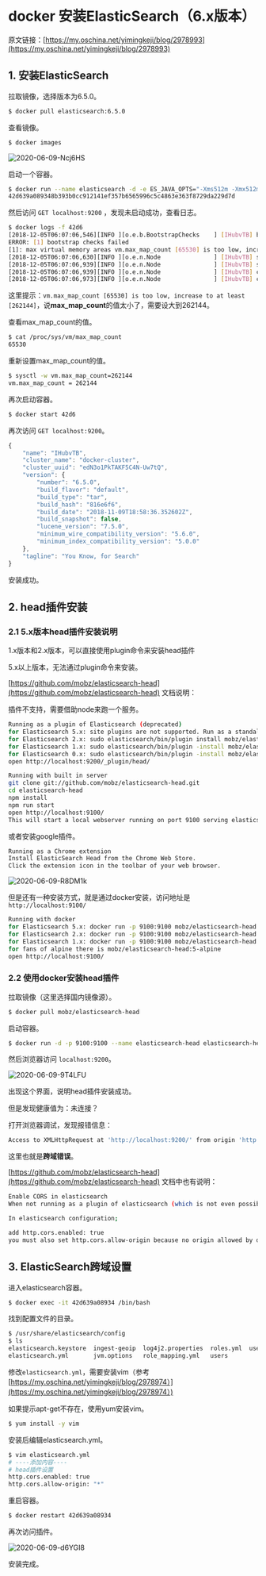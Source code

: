 # docker 安装ElasticSearch（6.x版本）

原文链接：[https://my.oschina.net/yimingkeji/blog/2978993](https://my.oschina.net/yimingkeji/blog/2978993)

## 1. 安装ElasticSearch

拉取镜像，选择版本为6.5.0。

```bash
$ docker pull elasticsearch:6.5.0
```

查看镜像。

```bash
$ docker images
```

![2020-06-09-Ncj6HS](https://image.ldbmcs.com/2020-06-09-Ncj6HS.jpg)

启动一个容器。

```bash
$ docker run --name elasticsearch -d -e ES_JAVA_OPTS="-Xms512m -Xmx512m" -p 9200:9200 -p 9300:9300 elasticsearch:6.5.0
42d639a089348b393b0cc912141ef357b6565996c5c4863e363f8729da229d7d
```

然后访问 `GET localhost:9200` ，发现未启动成功，查看日志。

```bash
$ docker logs -f 42d6
[2018-12-05T06:07:06,546][INFO ][o.e.b.BootstrapChecks    ] [IHubvTB] bound or publishing to a non-loopback address, enforcing bootstrap checks
ERROR: [1] bootstrap checks failed
[1]: max virtual memory areas vm.max_map_count [65530] is too low, increase to at least [262144]
[2018-12-05T06:07:06,630][INFO ][o.e.n.Node               ] [IHubvTB] stopping ...
[2018-12-05T06:07:06,939][INFO ][o.e.n.Node               ] [IHubvTB] stopped
[2018-12-05T06:07:06,939][INFO ][o.e.n.Node               ] [IHubvTB] closing ...
[2018-12-05T06:07:06,973][INFO ][o.e.n.Node               ] [IHubvTB] closed
```

这里提示：`vm.max_map_count [65530] is too low, increase to at least [262144]`，说**max\_map\_count**的值太小了，需要设大到262144。

查看max\_map\_count的值。

```bash
$ cat /proc/sys/vm/max_map_count
65530
```

重新设置max\_map\_count的值。

```bash
$ sysctl -w vm.max_map_count=262144
vm.max_map_count = 262144
```

再次启动容器。

```bash
$ docker start 42d6
```

再次访问 `GET localhost:9200`。

```javascript
{
    "name": "IHubvTB",
    "cluster_name": "docker-cluster",
    "cluster_uuid": "edN3o1PkTAKF5C4N-Uw7tQ",
    "version": {
        "number": "6.5.0",
        "build_flavor": "default",
        "build_type": "tar",
        "build_hash": "816e6f6",
        "build_date": "2018-11-09T18:58:36.352602Z",
        "build_snapshot": false,
        "lucene_version": "7.5.0",
        "minimum_wire_compatibility_version": "5.6.0",
        "minimum_index_compatibility_version": "5.0.0"
    },
    "tagline": "You Know, for Search"
}
```

安装成功。

## 2. head插件安装

### 2.1 5.x版本head插件安装说明

1.x版本和2.x版本，可以直接使用plugin命令来安装head插件

5.x以上版本，无法通过plugin命令来安装。

[https://github.com/mobz/elasticsearch-head](https://github.com/mobz/elasticsearch-head) 文档说明：

插件不支持，需要借助node来跑一个服务。

```bash
Running as a plugin of Elasticsearch (deprecated)
for Elasticsearch 5.x: site plugins are not supported. Run as a standalone server
for Elasticsearch 2.x: sudo elasticsearch/bin/plugin install mobz/elasticsearch-head
for Elasticsearch 1.x: sudo elasticsearch/bin/plugin -install mobz/elasticsearch-head/1.x
for Elasticsearch 0.x: sudo elasticsearch/bin/plugin -install mobz/elasticsearch-head/0.9
open http://localhost:9200/_plugin/head/
```

```bash
Running with built in server
git clone git://github.com/mobz/elasticsearch-head.git
cd elasticsearch-head
npm install
npm run start
open http://localhost:9100/
This will start a local webserver running on port 9100 serving elasticsearch-head
```

或者安装google插件。

```bash
Running as a Chrome extension
Install ElasticSearch Head from the Chrome Web Store.
Click the extension icon in the toolbar of your web browser.
```

![2020-06-09-R8DM1k](https://image.ldbmcs.com/2020-06-09-R8DM1k.jpg)

但是还有一种安装方式，就是通过docker安装，访问地址是`http://localhost:9100/`

```bash
Running with docker
for Elasticsearch 5.x: docker run -p 9100:9100 mobz/elasticsearch-head:5
for Elasticsearch 2.x: docker run -p 9100:9100 mobz/elasticsearch-head:2
for Elasticsearch 1.x: docker run -p 9100:9100 mobz/elasticsearch-head:1
for fans of alpine there is mobz/elasticsearch-head:5-alpine
open http://localhost:9100/
```

### 2.2 使用docker安装head插件

拉取镜像（这里选择国内镜像源）。

```bash
$ docker pull mobz/elasticsearch-head
```

启动容器。

```bash
$ docker run -d -p 9100:9100 --name elasticsearch-head elasticsearch-head
```

然后浏览器访问 `localhost:9200`。

![2020-06-09-9T4LFU](https://image.ldbmcs.com/2020-06-09-9T4LFU.jpg)

出现这个界面，说明head插件安装成功。

但是发现健康值为：未连接？

打开浏览器调试，发现报错信息：

```bash
Access to XMLHttpRequest at 'http://localhost:9200/' from origin 'http://localhost:9100' has been blocked by CORS policy: No 'Access-Control-Allow-Origin' header is present on the requested resource.
```

这里也就是**跨域错误**。

[https://github.com/mobz/elasticsearch-head](https://github.com/mobz/elasticsearch-head) 文档中也有说明：

```bash
Enable CORS in elasticsearch
When not running as a plugin of elasticsearch (which is not even possible from version 5) you must enable CORS in elasticsearch otherwise your browser will rejects requests which appear insecure.

In elasticsearch configuration;

add http.cors.enabled: true
you must also set http.cors.allow-origin because no origin allowed by default. http.cors.allow-origin: "*" is valid value, however it’s considered as a security risk as your cluster is open to cross origin from anywhere.
```

## 3. ElasticSearch跨域设置

进入elasticsearch容器。

```bash
$ docker exec -it 42d639a08934 /bin/bash
```

找到配置文件的目录。

```bash
$ /usr/share/elasticsearch/config
$ ls
elasticsearch.keystore  ingest-geoip  log4j2.properties  roles.yml  users_roles
elasticsearch.yml       jvm.options   role_mapping.yml   users
```

修改`elasticsearch.yml`，需要安装vim（参考 [https://my.oschina.net/yimingkeji/blog/2978974）](https://my.oschina.net/yimingkeji/blog/2978974）)

如果提示apt-get不存在，使用yum安装vim。

```bash
$ yum install -y vim
```

安装后编辑elasticsearch.yml。

```bash
$ vim elasticsearch.yml
# ----添加内容----
# head插件设置
http.cors.enabled: true
http.cors.allow-origin: "*"
```

重启容器。

```bash
$ docker restart 42d639a08934
```

再次访问插件。

![2020-06-09-d6YGI8](https://image.ldbmcs.com/2020-06-09-d6YGI8.jpg)

安装完成。

